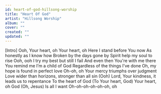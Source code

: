 ```yaml
---
id: heart-of-god-hillsong-worship
title: "Heart Of God"
artist: "Hillsong Worship"
album: ""
cover: ""
created: ""
updated: ""
---
```


[Intro]
Ooh, Your heart, oh
Your heart, oh
Here I stand before You now
As honestly as I know how
Broken by the days gone by
Spirit help my soul to rise
Ooh, ooh
I try my best but still I fail
And even then You're with me there
You remind me I’m a child of God
Regardless of the things I've done
Oh, my hope is found in perfect love
Oh-oh, oh
Your mercy triumphs over judgment
Love wider than horizons, stronger than all sin (Ooh)
Lord, Your kindness, it leads us to repentance
To the heart of God (To Your heart, God)
Your heart, oh God (Oh, Jesus)
Is all I want
Oh-oh-oh-oh-oh-oh, oh